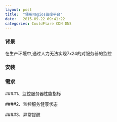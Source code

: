 ```yaml
---
layout: post
title:  "使用Nagios监控平台"
date:   2015-09-22 09:41:22
categories: CouldFlare CDN DNS
---
```


### 背景
在生产环境中,通过人力无法实现7x24的对服务器的监控

### 安装

### 需求

####1、监控服务器性能指标

####2、监控服务健康状态

####3、异常提醒
